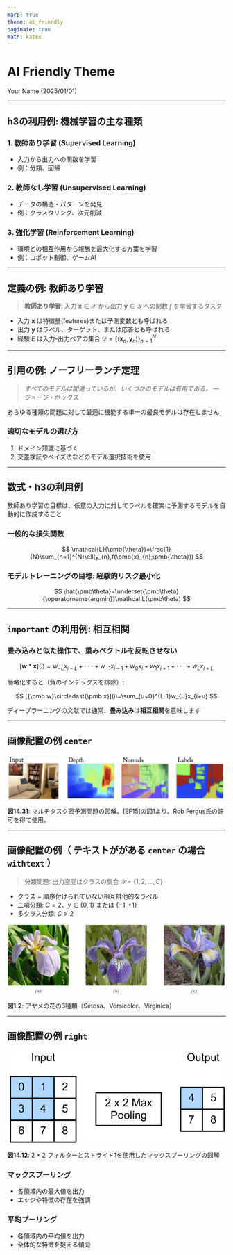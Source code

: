 ```yaml
---
marp: true
theme: ai_friendly
paginate: true
math: katex
---
```


# AI Friendly Theme

<div class="author">Your Name (2025/01/01)</div>

---

## h3の利用例: 機械学習の主な種類

### 1. **教師あり学習** (Supervised Learning)
   - 入力から出力への関数を学習
   - 例：分類、回帰

### 2. **教師なし学習** (Unsupervised Learning)
   - データの構造・パターンを発見
   - 例：クラスタリング、次元削減

### 3. **強化学習** (Reinforcement Learning)
   - 環境との相互作用から報酬を最大化する方策を学習
   - 例：ロボット制御、ゲームAI

---

## 定義の例: 教師あり学習

> **教師あり学習**: 入力 ${\pmb x}\in\mathcal{X}$ から出力 $\pmb{y}\in\mathcal{Y}$ への関数 $f$ を学習するタスク

- 入力 $\pmb{x}$ は特徴量(features)または予測変数とも呼ばれる
- 出力 $\pmb{y}$ はラベル、ターゲット、または応答とも呼ばれる
- 経験 $E$ は入力-出力ペアの集合 $\mathcal{D}=\{(\pmb{x}_{n},\pmb{y}_{n})\}_{n=1}^{N}$

---

## 引用の例: ノーフリーランチ定理

> *すべてのモデルは間違っているが、いくつかのモデルは有用である。* — ジョージ・ボックス

<div class="important">

あらゆる種類の問題に対して最適に機能する単一の最良モデルは存在しません

</div>

### 適切なモデルの選び方
1. ドメイン知識に基づく
2. 交差検証やベイズ法などのモデル選択技術を使用

---

## 数式・h3の利用例

教師あり学習の目標は、任意の入力に対してラベルを確実に予測するモデルを自動的に作成すること

### 一般的な損失関数

$$
\mathcal{L}(\pmb{\theta})=\frac{1}{N}\sum_{n=1}^{N}\ell(y_{n},f(\pmb{x}_{n};\pmb{\theta}))
$$

### モデルトレーニングの目標: **経験的リスク最小化**

$$
\hat{\pmb\theta}=\underset{\pmb\theta}{\operatorname{argmin}}\mathcal L(\pmb\theta)
$$

---


## `important` の利用例: 相互相関

### 畳み込みと似た操作で、重みベクトルを反転させない

$$
[{\pmb w}*{\pmb x}](i)=w_{-L}x_{i-L}+\cdot\cdot\cdot+w_{-1}x_{i-1}+w_{0}x_{i}+w_{1}x_{i+1}+\cdot\cdot\cdot+w_{L}x_{i+L}
$$

簡略化すると（負のインデックスを排除）:

$$
[{\pmb w}\circledast{\pmb x}](i)=\sum_{u=0}^{L-1}w_{u}x_{i+u}
$$

<div class="important center">

ディープラーニングの文献では通常、**畳み込み**は**相互相関**を意味します

</div>

---

## 画像配置の例 `center`

<div class="figure-wrapper center">

![](images/ef6ff5b23265f052edd37ac235bd4e703501e287f92bbdf2ef48b995682b37cf.jpg)

**図14.31**: マルチタスク密予測問題の図解。[EF15]の図1より。Rob Fergus氏の許可を得て使用。

</div>


---

## 画像配置の例（ テキストががある `center` の場合 `withtext` ）

> <span class="b">分類問題</span>: 出力空間はクラスの集合 $\mathcal{Y}=\{1,2,...,C\}$

- クラス = 順序付けられていない相互排他的なラベル
- 二項分類: $C = 2$、$y \in \{0,1\}$ または $\{-1,+1\}$
- 多クラス分類: $C > 2$

<div class="figure-wrapper center withtext">

![h:180px](images/52978b96dd928aff6ed0bef9aed961083a8e376e2e72369c194abdbd7cbad9c3.jpg)

**図1.2**: アヤメの花の3種類（Setosa、Versicolor、Virginica）

</div>

---

## 画像配置の例 `right`

<div class="figure-wrapper right">
  
![](images/e2f7bfb8494f1360766f6b803d0cd97df2911e55080181be35c1a1e1c4c2bfd9.jpg)
  
**図14.12**: $2\times2$ フィルターとストライド1を使用したマックスプーリングの図解

</div>

### マックスプーリング
- 各領域内の最大値を出力
- エッジや特徴の存在を強調

### 平均プーリング
- 各領域内の平均値を出力
- 全体的な特徴を捉える傾向

